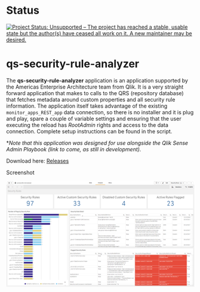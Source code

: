 # Status
[![Project Status: Unsupported – The project has reached a stable, usable state but the author(s) have ceased all work on it. A new maintainer may be desired.](https://www.repostatus.org/badges/latest/unsupported.svg)](https://www.repostatus.org/#unsupported)

# qs-security-rule-analyzer

The **qs-security-rule-analyzer** application is an application supported by the Americas Enterprise Architecture team from Qlik. It is a very straight forward application that makes to calls to the QRS (repository database) that fetches metadata around custom properties and all security rule information. The application itself takes advantage of the existing `monitor_apps_REST_app` data connection, so there is no installer and it is plug and play, spare a couple of variable settings and ensuring that the user executing the reload has _RootAdmin_ rights and access to the data connection. Complete setup instructions can be found in the script.

\*_Note that this application was designed for use alongside the Qlik Sense Admin Playbook (link to come, as still in development)._

Download here: [Releases](https://github.com/eapowertools/qs-security-rule-analyzer/releases)

Screenshot

[![security_rules_5.png](images/security_rules_5.png)](https://raw.githubusercontent.com/eapowertools/qs-security-rule-analyzer/master/images/security_rules_5.png)
